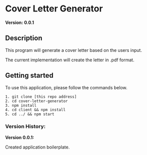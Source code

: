# Cover Letter Generator

**Version: 0.0.1**

## Description

This program will generate a cover letter based on the users input.

The current implementation will create the letter in .pdf format.

## Getting started

To use this application, please follow the commands below.

```
1. git clone [this repo address]
2. cd cover-letter-generator
3. npm install
4. cd client && npm install
5. cd ../ && npm start
```

### Version History:

**Version 0.0.1:**

Created application boilerplate.
